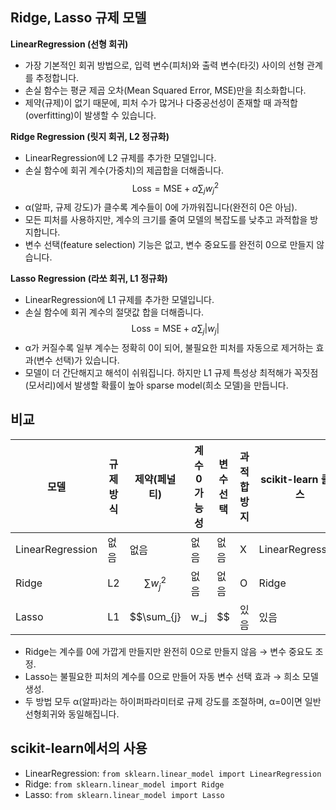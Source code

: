 ## Ridge, Lasso 규제 모델

**LinearRegression (선형 회귀)**  
- 가장 기본적인 회귀 방법으로, 입력 변수(피처)와 출력 변수(타깃) 사이의 선형 관계를 추정합니다.
- 손실 함수는 평균 제곱 오차(Mean Squared Error, MSE)만을 최소화합니다.
- 제약(규제)이 없기 때문에, 피처 수가 많거나 다중공선성이 존재할 때 과적합(overfitting)이 발생할 수 있습니다.

**Ridge Regression (릿지 회귀, L2 정규화)**  
- LinearRegression에 L2 규제를 추가한 모델입니다.
- 손실 함수에 회귀 계수(가중치)의 제곱합을 더해줍니다.  
  $$
  \text{Loss} = \text{MSE} + \alpha \sum_{j} w_j^2
  $$
- α(알파, 규제 강도)가 클수록 계수들이 0에 가까워집니다(완전히 0은 아님).
- 모든 피처를 사용하지만, 계수의 크기를 줄여 모델의 복잡도를 낮추고 과적합을 방지합니다.
- 변수 선택(feature selection) 기능은 없고, 변수 중요도를 완전히 0으로 만들지 않습니다.

**Lasso Regression (라쏘 회귀, L1 정규화)**  
- LinearRegression에 L1 규제를 추가한 모델입니다.
- 손실 함수에 회귀 계수의 절댓값 합을 더해줍니다.  
  $$
  \text{Loss} = \text{MSE} + \alpha \sum_{j} |w_j|
  $$
- α가 커질수록 일부 계수는 정확히 0이 되어, 불필요한 피처를 자동으로 제거하는 효과(변수 선택)가 있습니다.
- 모델이 더 간단해지고 해석이 쉬워집니다. 하지만 L1 규제 특성상 최적해가 꼭짓점(모서리)에서 발생할 확률이 높아 sparse model(희소 모델)을 만듭니다.

## 비교

| 모델             | 규제 방식 | 제약(페널티)    | 계수 0 가능성 | 변수 선택 | 과적합 방지 | scikit-learn 클래스 |
|------------------|-----------|-----------------|--------------|-----------|-------------|---------------------|
| LinearRegression | 없음      | 없음            | 없음         | 없음      | X           | LinearRegression    |
| Ridge            | L2        | $$\sum w_j^2$$  | 없음         | 없음      | O           | Ridge               |
| Lasso            | L1        | $$\sum_{j} |w_j|$$  | 있음         | 있음      | O           | Lasso               |

- Ridge는 계수를 0에 가깝게 만들지만 완전히 0으로 만들지 않음 → 변수 중요도 조정.
- Lasso는 불필요한 피처의 계수를 0으로 만들어 자동 변수 선택 효과 → 희소 모델 생성.
- 두 방법 모두 α(알파)라는 하이퍼파라미터로 규제 강도를 조절하며, α=0이면 일반 선형회귀와 동일해집니다.

## scikit-learn에서의 사용

- LinearRegression: `from sklearn.linear_model import LinearRegression`
- Ridge: `from sklearn.linear_model import Ridge`
- Lasso: `from sklearn.linear_model import Lasso`


